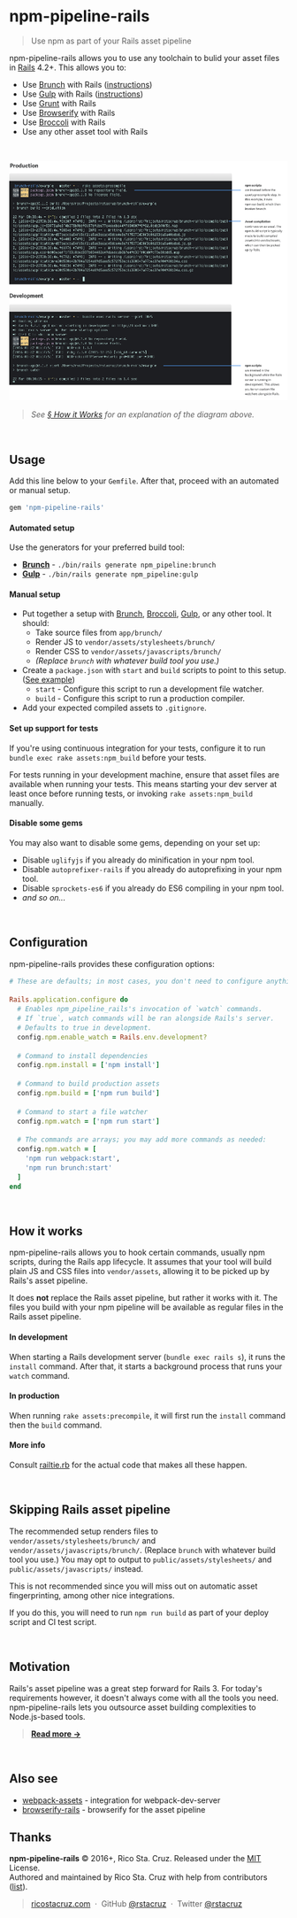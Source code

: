 # npm-pipeline-rails

> Use npm as part of your Rails asset pipeline

npm-pipeline-rails allows you to use any toolchain to bulid your asset files in [Rails] 4.2+. This allows you to:

- Use [Brunch][] with Rails ([instructions](docs/brunch.md))
- Use [Gulp][] with Rails ([instructions](docs/gulp.md))
- Use [Grunt][] with Rails
- Use [Browserify][] with Rails
- Use [Broccoli][] with Rails
- Use any other asset tool with Rails

[Rails]: http://rubyonrails.org/
[Webpack]: https://webpack.github.io/
[Brunch]: http://brunch.io/
[Browserify]: http://browserify.org/
[Gulp]: http://gulpjs.com/
[Grunt]: http://gruntjs.com/

<br>

![](docs/screenshots/full.png)

> _See [§ How it Works](#how-it-works) for an explanation of the diagram above._

<br>

[Broccoli]: https://github.com/broccolijs/broccoli

## Usage

Add this line below to your `Gemfile`. After that, proceed with an automated or manual setup.

```rb
gem 'npm-pipeline-rails'
```

#### Automated setup

Use the generators for your preferred build tool:

- __[Brunch](docs/brunch.md)__ - `./bin/rails generate npm_pipeline:brunch`
- __[Gulp](docs/gulp.md)__ - `./bin/rails generate npm_pipeline:gulp`

#### Manual setup

* Put together a setup with [Brunch], [Broccoli], [Gulp], or any other tool. It should:
  * Take source files from `app/brunch/`
  * Render JS to `vendor/assets/stylesheets/brunch/`
  * Render CSS to `vendor/assets/javascripts/brunch/`
  * _(Replace `brunch` with whatever build tool you use.)_
* Create a `package.json` with `start` and `build` scripts to point to this setup. ([See example](lib/generators/npm_pipeline/brunch/package.json))
  * `start` - Configure this script to run a development file watcher.
  * `build` - Configure this script to run a production compiler.
* Add your expected compiled assets to `.gitignore`.

#### Set up support for tests

If you're using continuous integration for your tests, configure it to run `bundle exec rake assets:npm_build` before your tests.

For tests running in your development machine, ensure that asset files are available when running your tests. This means starting your dev server at least once before running tests, or invoking `rake assets:npm_build` manually.

#### Disable some gems

You may also want to disable some gems, depending on your set up:

- Disable `uglifyjs` if you already do minification in your npm tool.
- Disable `autoprefixer-rails` if you already do autoprefixing in your npm tool.
- Disable `sprockets-es6` if you already do ES6 compiling in your npm tool.
- _and so on..._

<br>

## Configuration

npm-pipeline-rails provides these configuration options:

```rb
# These are defaults; in most cases, you don't need to configure anything.

Rails.application.configure do
  # Enables npm_pipeline_rails's invocation of `watch` commands.
  # If `true`, watch commands will be ran alongside Rails's server.
  # Defaults to true in development.
  config.npm.enable_watch = Rails.env.development?

  # Command to install dependencies
  config.npm.install = ['npm install']

  # Command to build production assets
  config.npm.build = ['npm run build']

  # Command to start a file watcher
  config.npm.watch = ['npm run start']

  # The commands are arrays; you may add more commands as needed:
  config.npm.watch = [
    'npm run webpack:start',
    'npm run brunch:start'
  ]
end
```

<br>

## How it works

npm-pipeline-rails allows you to hook certain commands, usually npm scripts, during the Rails app lifecycle. It assumes that your tool will build plain JS and CSS files into `vendor/assets`, allowing it to be picked up by Rails's asset pipeline.

It does __not__ replace the Rails asset pipeline, but rather it works with it. The files you build with your npm pipeline will be available as regular files in the Rails asset pipeline.

#### In development

When starting a Rails development server (`bundle exec rails s`), it runs the `install` command. After that, it starts a background process that runs your `watch` command.

#### In production

When running `rake assets:precompile`, it will first run the `install` command then the `build` command.

#### More info

Consult [railtie.rb](https://github.com/rstacruz/npm-pipeline-rails/blob/master/lib/npm-pipeline-rails/railtie.rb) for the actual code that makes all these happen.

<br>

## Skipping Rails asset pipeline

The recommended setup renders files to `vendor/assets/stylesheets/brunch/` and `vendor/assets/javascripts/brunch/`. (Replace `brunch` with whatever build tool you use.) You may opt to output to `public/assets/stylesheets/` and `public/assets/javascripts/` instead.

This is not recommended since you will miss out on automatic asset fingerprinting, among other nice integrations.

If you do this, you will need to run `npm run build` as part of your deploy script and CI test script.

<br>

## Motivation

Rails's asset pipeline was a great step forward for Rails 3. For today's requirements however, it doesn't always come with all the tools you need. npm-pipeline-rails lets you outsource asset building complexities to Node.js-based tools.

> __[Read more →](docs/motivation.md)__

<br>

## Also see

- [webpack-assets](https://github.com/toptal/webpack-assets) - integration for webpack-dev-server
- [browserify-rails](https://rubygems.org/gems/browserify-rails) - browserify for the asset pipeline

## Thanks

**npm-pipeline-rails** © 2016+, Rico Sta. Cruz. Released under the [MIT] License.<br>
Authored and maintained by Rico Sta. Cruz with help from contributors ([list][contributors]).

> [ricostacruz.com](http://ricostacruz.com) &nbsp;&middot;&nbsp;
> GitHub [@rstacruz](https://github.com/rstacruz) &nbsp;&middot;&nbsp;
> Twitter [@rstacruz](https://twitter.com/rstacruz)

[MIT]: http://mit-license.org/
[contributors]: http://github.com/rstacruz/npm-pipeline-rails/contributors
